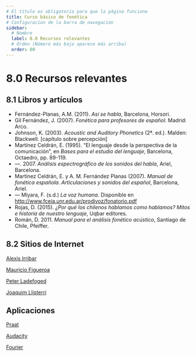 ```yaml
---
# El título es obligatorio para que la página funcione
title: Curso básico de fonética
# Configuracion de la barra de navegación
sidebar:
  # Nombre
  label: 8.0 Recursos relevantes
  # Orden (Número más bajo aparece más arriba)
  order: 80
---
```

# 8.0 Recursos relevantes

## 8.1 Libros y artículos


- Fernández-Planas, A.M. (2011). *Así se habla*, Barcelona, Horsori.
- Gil Fernández, J. (2007). *Fonética para profesores de español*. Madrid: Arco.
- Johnson, K. (2003). *Acoustic and Auditory Phonetics* (2ª. ed.). Malden: Blackwell. [capítulo sobre percepción]
- Martínez Celdrán, E. (1995). “El lenguaje desde la perspectiva de la comunicación”, en *Bases para el estudio del lenguaje*, Barcelona, Octaedro, pp. 89-119.
-  —. 2007. *Análisis espectrográfico de los sonidos del habla*, Ariel, Barcelona.
- Martínez Celdrán, E. y A. M. Fernández Planas (2007). *Manual de fonética española. Articulaciones y sonidos del español*, Barcelona, Ariel.
- — Miyara, F. (s.d.) *La voz humana*. Disponible en http://www.fceia.unr.edu.ar/prodivoz/fonatorio.pdf
- Rojas, D. (2015). *¿Por qué los chilenos hablamos como hablamos? Mitos e historia de nuestro lenguaje*, Uqbar editores.
- Román, D. 2011. *Manual para el análisis fonético acústico*, Santiago de Chile, Pfeiffer.

## 8.2 Sitios de Internet

[Alexis Irribar](https://paginaspersonales.deusto.es/airibar/Fonetica/Fonetica.html)

[Mauricio Figueroa](http://www.mauriciofigueroa.cl/03_teaching/)

[Peter Ladefoged](https://linguistics.ucla.edu/people/ladefoge/) 

[Joaquim Llisterri](https://joaquimllisterri.cat/phonetics/fon_anal_acus/Analisis_Acustico.html)


## Aplicaciones

[Praat](https://www.fon.hum.uva.nl/praat/)

[Audacity](https://www.audacityteam.org)

[Fourier](https://phet.colorado.edu/en/simulations/fourier-making-waves/about)

